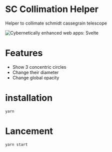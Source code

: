 # SC Collimation Helper

Helper to collimate schmidt cassegrain telescope

<img alt="Cybernetically enhanced web apps: Svelte" src="https://github.com/mrelier/SC-Collimation-Helper/blob/master/SCCH.jpg?raw=true">

# Features

- Show 3 concentric circles
- Change their diameter
- Change global opacity

# installation

```
yarn
```

# Lancement

```
yarn start
```